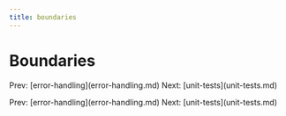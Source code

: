```yaml
---
title: boundaries
---
```


# Boundaries

Prev: \[error-handling](error-handling.md) Next:
\[unit-tests](unit-tests.md)

Prev: \[error-handling](error-handling.md) Next:
\[unit-tests](unit-tests.md)
